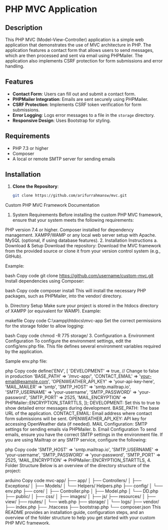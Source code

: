 # PHP MVC Application

## Description

This PHP MVC (Model-View-Controller) application is a simple web application that demonstrates the use of MVC architecture in PHP. The application features a contact form that allows users to send messages, which are then processed and sent via email using PHPMailer. The application also implements CSRF protection for form submissions and error handling.

## Features

- **Contact Form**: Users can fill out and submit a contact form.
- **PHPMailer Integration**: Emails are sent securely using PHPMailer.
- **CSRF Protection**: Implements CSRF token verification for form submissions.
- **Error Logging**: Logs error messages to a file in the `storage` directory.
- **Responsive Design**: Uses Bootstrap for styling.

## Requirements

- PHP 7.3 or higher
- Composer
- A local or remote SMTP server for sending emails

## Installation

1. **Clone the Repository**:

   ```bash
   git clone https://github.com/arifurrahmansw/mvc.git
Custom PHP MVC Framework Documentation
1. System Requirements
Before installing the custom PHP MVC framework, ensure that your system meets the following requirements:

PHP version 7.4 or higher.
Composer installed for dependency management.
XAMPP/WAMP or any local web server setup with Apache.
MySQL (optional, if using database features).
2. Installation Instructions
a. Download & Setup
Download the repository: Download the MVC framework from the provided source or clone it from your version control system (e.g., GitHub).

Example:

bash
Copy code
git clone https://github.com/username/custom-mvc.git
Install dependencies using Composer:

bash
Copy code
composer install
This will install the necessary PHP packages, such as PHPMailer, into the vendor/ directory.

b. Directory Setup
Make sure your project is stored in the htdocs directory of XAMPP (or equivalent for WAMP). Example:

makefile
Copy code
C:\xampp\htdocs\mvc-app
Set the correct permissions for the storage folder to allow logging:

bash
Copy code
chmod -R 775 storage/
3. Configuration
a. Environment Configuration
To configure the environment settings, edit the config/env.php file. This file defines several environment variables required by the application.

Sample env.php file:

php
Copy code
define('ENV', [
    'DEVELOPMENT' => true, // Change to false in production
    'BASE_PATH' => '/mvc-app/',
    'CONTACT_EMAIL' => 'your-email@example.com',
    'OPENWEATHER_API_KEY' => 'your-api-key-here',
    'MAIL_MAILER' => 'smtp',
    'SMTP_HOST' => 'smtp.mailtrap.io',
    'SMTP_USERNAME' => 'your-username',
    'SMTP_PASSWORD' => 'your-password',
    'SMTP_PORT' => 2525,
    'MAIL_ENCRYPTION' => PHPMailer::ENCRYPTION_STARTTLS,
]);
DEVELOPMENT: Set this to true to show detailed error messages during development.
BASE_PATH: The base URL of the application.
CONTACT_EMAIL: Email address where contact form submissions will be sent.
OPENWEATHER_API_KEY: API key for accessing OpenWeather data (if needed).
MAIL Configuration: SMTP settings for sending emails via PHPMailer.
b. Email Configuration
To send emails, ensure you have the correct SMTP settings in the environment file. If you are using Mailtrap or any SMTP service, configure the following:

php
Copy code
'SMTP_HOST' => 'smtp.mailtrap.io',
'SMTP_USERNAME' => 'your-username',
'SMTP_PASSWORD' => 'your-password',
'SMTP_PORT' => 2525,
'MAIL_ENCRYPTION' => PHPMailer::ENCRYPTION_STARTTLS,
4. Folder Structure
Below is an overview of the directory structure of the project:

arduino
Copy code
mvc-app/
├── app/
│   ├── Controllers/
│   ├── Exceptions/
│   ├── Models/
│   └── Helpers/ Helpers.php
├── config/
│   └── env.php
├── core/
│   ├── Controller.php
│   ├── Model.php
│   └── DD.php
├── public/
│   ├── css/
│   ├── images/
│   ├── js/
├── resources/
│   ├── view/
├── routes/
│   └── web.php
├── storage/
│   └── logs/
├── vendor/
├── index.php
├── .htaccess
├── bootstrap.php
└── composer.json
This README provides an installation guide, configuration steps, and an overview of the folder structure to help you get started with your custom PHP MVC framework.